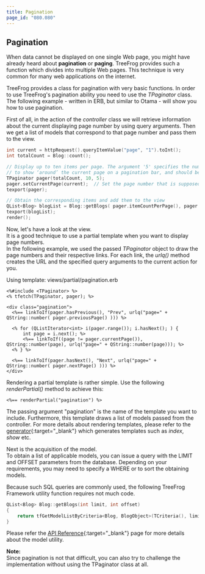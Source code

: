 ```yaml
---
title: Pagination
page_id: "080.080"
---
```


## Pagination

When data cannot be displayed on one single Web page, you might have already heard about **pagination** or **paging**. TreeFrog provides such a function which divides into multiple Web pages. This technique is very common for many web applications on the internet.

TreeFrog provides a class for pagination with very basic functions. In order to use TreeFrog's pagination ability you need to use the *TPaginator* class. The following example - written in ERB, but similar to Otama - will show you how to use pagination.

First of all, in the action of the *controller* class we will retrieve information about the current displaying page number by using query arguments. Then we get a list of models that correspond to that page number and pass them to the view.

```c++
int current = httpRequest().queryItemValue("page", "1").toInt();
int totalCount = Blog::count();

// Display up to ten items per page. The argument '5' specifies the number of pages
// to show ‘around’ the current page on a pagination bar, and should be an odd number
TPaginator pager(totalCount, 10, 5);
pager.setCurrentPage(current);  // Set the page number that is supposed to be displayed
texport(pager);

// Obtain the corresponding items and add them to the view
QList<Blog> blogList = Blog::getBlogs( pager.itemCountPerPage(), pager.offset() );
texport(blogList);
render();
```

Now, let's have a look at the view.<br>
It is a good technique to use a partial template when you want to display page numbers.<br>
In the following example, we used the passed *TPaginator* object to draw the page numbers and their respective links. For each link, the *urlq()* method creates the URL and the specified query arguments to the current action for you.

Using template: views/partial/pagination.erb

```
<%#include <TPaginator> %>
<% tfetch(TPaginator, pager); %>

<div class="pagination">
  <%== linkToIf(pager.hasPrevious(), "Prev", urlq("page=" + QString::number( pager.previousPage() ))) %>

  <% for (QListIterator<int> i(pager.range()); i.hasNext(); ) {
      int page = i.next(); %>
      <%== linkToIf((page != pager.currentPage()), QString::number(page), urlq("page=" + QString::number(page))); %>
  <% } %>

  <%== linkToIf(pager.hasNext(), "Next", urlq("page=" + QString::number( pager.nextPage() ))) %>
</div>
```

Rendering a partial template is rather simple. Use the following *renderPartial()*  method to achieve this:

```
<%== renderPartial("pagination") %>
```

The passing argument "pagination" is the name of the template you want to include. Furthermore, this template draws a list of models passed from the controller. For more details about rendering templates, please refer to the [generator](/en//user-guide/generator/index.html){:target="_blank"} which generates templates such as *index*, *show* etc.

Next is the acquisition of the model.<br>
To obtain a list of applicable models, you can issue a query with the LIMIT and OFFSET parameters from the database. Depending on your requirements, you may need to specify a WHERE or to sort the obtaining models.

Because such SQL queries are commonly used, the following TreeFrog Framework utility function requires not much code.

```c++
QList<Blog> Blog::getBlogs(int limit, int offset)
{
    return tfGetModelListByCriteria<Blog, BlogObject>(TCriteria(), limit, offset);
}
```

Please refer the [API Reference](http://treefrogframework.org/tf_doxygen/tmodelutil_8h.html){:target="_blank"} page for more details about the model utility.

**Note:**<br>
Since pagination is not that difficult, you can also try to challenge the implementation without using the TPaginator class at all.